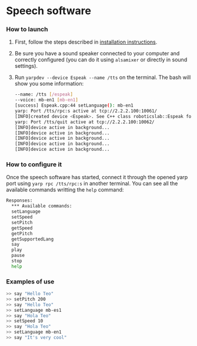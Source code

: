 # Speech software

### How to launch
1. First, follow the steps described in [installation instructions](https://github.com/roboticslab-uc3m/speech/blob/develop/doc/speech-install.md).
2. Be sure you have a sound speaker connected to your computer and correctly configured (you can do it using `alsamixer` or directly in sound settings).
3. Run `yarpdev --device Espeak --name /tts` on the terminal. The bash will show you some information:

	```bash
	--name: /tts [/espeak]
	--voice: mb-en1 [mb-en1]
	[success] Espeak.cpp:44 setLanguage(): mb-en1
	yarp: Port /tts/rpc:s active at tcp://2.2.2.100:10061/
	[INFO]created device <Espeak>. See C++ class roboticslab::Espeak for documentation.
	yarp: Port /tts/quit active at tcp://2.2.2.100:10062/
	[INFO]device active in background...
	[INFO]device active in background...
	[INFO]device active in background...
	[INFO]device active in background...
	[INFO]device active in background...
	```

### How to configure it

Once the speech software has started, connect it through the opened yarp port using `yarp rpc /tts/rpc:s` in another terminal. You can see all the available commands writting the `help` command:

```bash
Responses:
  *** Available commands:
  setLanguage
  setSpeed
  setPitch
  getSpeed
  getPitch
  getSupportedLang
  say
  play
  pause
  stop
  help
```
### Examples of use

```sh
>> say "Hello Teo"
>> setPitch 200
>> say "Hello Teo"
>> setLanguage mb-es1
>> say "Hola Teo"
>> setSpeed 10
>> say "Hola Teo"
>> setLanguage mb-en1
>> say "It's very cool"
```
